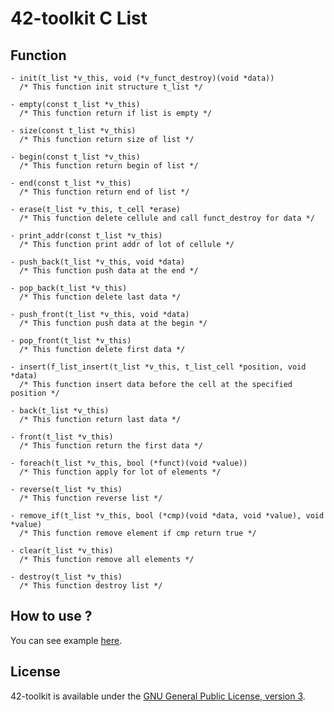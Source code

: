 42-toolkit	C List
==========

## Function

	- init(t_list *v_this, void (*v_funct_destroy)(void *data))
	  /* This function init structure t_list */

	- empty(const t_list *v_this)
	  /* This function return if list is empty */

	- size(const t_list *v_this)
	  /* This function return size of list */

	- begin(const t_list *v_this)
	  /* This function return begin of list */

	- end(const t_list *v_this)
	  /* This function return end of list */

	- erase(t_list *v_this, t_cell *erase)
	  /* This function delete cellule and call funct_destroy for data */

	- print_addr(const t_list *v_this)
	  /* This function print addr of lot of cellule */

	- push_back(t_list *v_this, void *data)
	  /* This function push data at the end */

	- pop_back(t_list *v_this)
	  /* This function delete last data */

	- push_front(t_list *v_this, void *data)
	  /* This function push data at the begin */

	- pop_front(t_list *v_this)
	  /* This function delete first data */

	- insert(f_list_insert(t_list *v_this, t_list_cell *position, void *data)
	  /* This function insert data before the cell at the specified position */

	- back(t_list *v_this)
	  /* This function return last data */

	- front(t_list *v_this)
	  /* This function return the first data */

	- foreach(t_list *v_this, bool (*funct)(void *value))
	  /* This function apply for lot of elements */

	- reverse(t_list *v_this)
	  /* This function reverse list */

	- remove_if(t_list *v_this, bool (*cmp)(void *data, void *value), void *value)
	  /* This function remove element if cmp return true */

	- clear(t_list *v_this)
	  /* This function remove all elements */

	- destroy(t_list *v_this)
	  /* This function destroy list */

## How to use ?

You can see example [here](https://github.com/QuentinPerez/42-toolkit/tree/master/examples/libc/list).

## License

42-toolkit is available under the [GNU General Public License, version 3](LICENSE).

